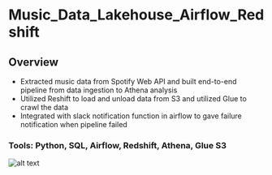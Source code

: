 # Music_Data_Lakehouse_Airflow_Redshift

## Overview
* Extracted music data from Spotify Web API and built end-to-end pipeline from data ingestion to Athena analysis
* Utilized Reshift to load and unload data from S3 and utilized Glue to crawl the data
* Integrated with slack notification function in airflow to gave failure notification when pipeline failed

### Tools: Python, SQL, Airflow, Redshift, Athena, Glue S3
![alt text](./img.png)
